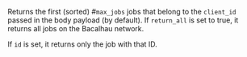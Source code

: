 Returns the first (sorted) #`max_jobs` jobs that belong to the `client_id` passed in the body payload (by default).
If `return_all` is set to true, it returns all jobs on the Bacalhau network.

If `id` is set, it returns only the job with that ID.
